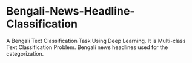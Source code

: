 # Bengali-News-Headline-Classification
A Bengali Text Classification Task Using Deep Learning. It is Multi-class Text Classification Problem. Bengali news headlines used for the categorization.
